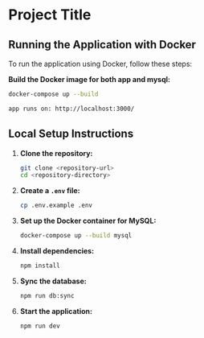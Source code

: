 # Project Title

## Running the Application with Docker

To run the application using Docker, follow these steps:

**Build the Docker image for both app and mysql:**
   ```bash
   docker-compose up --build

   app runs on: http://localhost:3000/
   ```

## Local Setup Instructions

1. **Clone the repository:**
   ```bash
   git clone <repository-url>
   cd <repository-directory>
   ```

2. **Create a `.env` file:**
     ```bash
     cp .env.example .env
     ```

3. **Set up the Docker container for MySQL:**
     ```bash
     docker-compose up --build mysql
     ```

4. **Install dependencies:**
   ```bash
   npm install
   ```

5. **Sync the database:**
   ```bash
   npm run db:sync
   ```

6. **Start the application:**
   ```bash
   npm run dev
   ```
